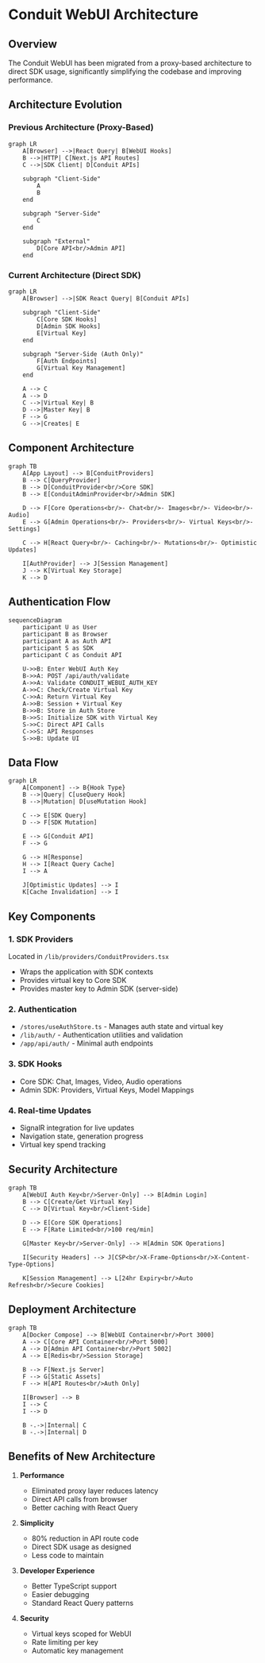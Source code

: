 # Conduit WebUI Architecture

## Overview

The Conduit WebUI has been migrated from a proxy-based architecture to direct SDK usage, significantly simplifying the codebase and improving performance.

## Architecture Evolution

### Previous Architecture (Proxy-Based)
```mermaid
graph LR
    A[Browser] -->|React Query| B[WebUI Hooks]
    B -->|HTTP| C[Next.js API Routes]
    C -->|SDK Client| D[Conduit APIs]
    
    subgraph "Client-Side"
        A
        B
    end
    
    subgraph "Server-Side"
        C
    end
    
    subgraph "External"
        D[Core API<br/>Admin API]
    end
```

### Current Architecture (Direct SDK)
```mermaid
graph LR
    A[Browser] -->|SDK React Query| B[Conduit APIs]
    
    subgraph "Client-Side"
        C[Core SDK Hooks]
        D[Admin SDK Hooks]
        E[Virtual Key]
    end
    
    subgraph "Server-Side (Auth Only)"
        F[Auth Endpoints]
        G[Virtual Key Management]
    end
    
    A --> C
    A --> D
    C -->|Virtual Key| B
    D -->|Master Key| B
    F --> G
    G -->|Creates| E
```

## Component Architecture

```mermaid
graph TB
    A[App Layout] --> B[ConduitProviders]
    B --> C[QueryProvider]
    B --> D[ConduitProvider<br/>Core SDK]
    B --> E[ConduitAdminProvider<br/>Admin SDK]
    
    D --> F[Core Operations<br/>- Chat<br/>- Images<br/>- Video<br/>- Audio]
    E --> G[Admin Operations<br/>- Providers<br/>- Virtual Keys<br/>- Settings]
    
    C --> H[React Query<br/>- Caching<br/>- Mutations<br/>- Optimistic Updates]
    
    I[AuthProvider] --> J[Session Management]
    J --> K[Virtual Key Storage]
    K --> D
```

## Authentication Flow

```mermaid
sequenceDiagram
    participant U as User
    participant B as Browser
    participant A as Auth API
    participant S as SDK
    participant C as Conduit API
    
    U->>B: Enter WebUI Auth Key
    B->>A: POST /api/auth/validate
    A->>A: Validate CONDUIT_WEBUI_AUTH_KEY
    A->>C: Check/Create Virtual Key
    C->>A: Return Virtual Key
    A->>B: Session + Virtual Key
    B->>B: Store in Auth Store
    B->>S: Initialize SDK with Virtual Key
    S->>C: Direct API Calls
    C->>S: API Responses
    S->>B: Update UI
```

## Data Flow

```mermaid
graph LR
    A[Component] --> B{Hook Type}
    B -->|Query| C[useQuery Hook]
    B -->|Mutation| D[useMutation Hook]
    
    C --> E[SDK Query]
    D --> F[SDK Mutation]
    
    E --> G[Conduit API]
    F --> G
    
    G --> H[Response]
    H --> I[React Query Cache]
    I --> A
    
    J[Optimistic Updates] --> I
    K[Cache Invalidation] --> I
```

## Key Components

### 1. SDK Providers
Located in `/lib/providers/ConduitProviders.tsx`
- Wraps the application with SDK contexts
- Provides virtual key to Core SDK
- Provides master key to Admin SDK (server-side)

### 2. Authentication
- `/stores/useAuthStore.ts` - Manages auth state and virtual key
- `/lib/auth/` - Authentication utilities and validation
- `/app/api/auth/` - Minimal auth endpoints

### 3. SDK Hooks
- Core SDK: Chat, Images, Video, Audio operations
- Admin SDK: Providers, Virtual Keys, Model Mappings

### 4. Real-time Updates
- SignalR integration for live updates
- Navigation state, generation progress
- Virtual key spend tracking

## Security Architecture

```mermaid
graph TB
    A[WebUI Auth Key<br/>Server-Only] --> B[Admin Login]
    B --> C[Create/Get Virtual Key]
    C --> D[Virtual Key<br/>Client-Side]
    
    D --> E[Core SDK Operations]
    E --> F[Rate Limited<br/>100 req/min]
    
    G[Master Key<br/>Server-Only] --> H[Admin SDK Operations]
    
    I[Security Headers] --> J[CSP<br/>X-Frame-Options<br/>X-Content-Type-Options]
    
    K[Session Management] --> L[24hr Expiry<br/>Auto Refresh<br/>Secure Cookies]
```

## Deployment Architecture

```mermaid
graph TB
    A[Docker Compose] --> B[WebUI Container<br/>Port 3000]
    A --> C[Core API Container<br/>Port 5000]
    A --> D[Admin API Container<br/>Port 5002]
    A --> E[Redis<br/>Session Storage]
    
    B --> F[Next.js Server]
    F --> G[Static Assets]
    F --> H[API Routes<br/>Auth Only]
    
    I[Browser] --> B
    I --> C
    I --> D
    
    B -.->|Internal| C
    B -.->|Internal| D
```

## Benefits of New Architecture

1. **Performance**
   - Eliminated proxy layer reduces latency
   - Direct API calls from browser
   - Better caching with React Query

2. **Simplicity**
   - 80% reduction in API route code
   - Direct SDK usage as designed
   - Less code to maintain

3. **Developer Experience**
   - Better TypeScript support
   - Easier debugging
   - Standard React Query patterns

4. **Security**
   - Virtual keys scoped for WebUI
   - Rate limiting per key
   - Automatic key management